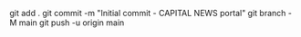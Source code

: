 git add .
git commit -m "Initial commit - CAPITAL NEWS portal"
git branch -M main
git push -u origin main
